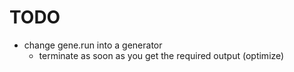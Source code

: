 # TODO
* change gene.run into a generator
	* terminate as soon as you get the required output (optimize)

